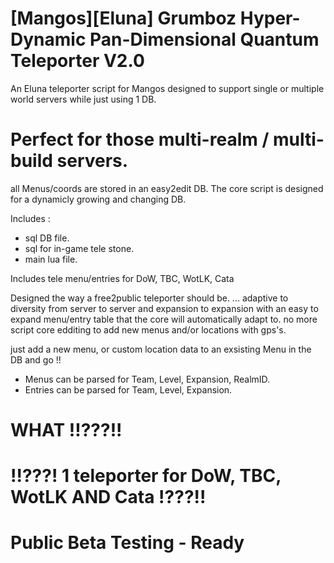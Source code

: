 # [Mangos][Eluna] Grumboz Hyper-Dynamic Pan-Dimensional Quantum Teleporter V2.0
An Eluna teleporter script for Mangos
designed to support single or multiple world servers while just using 1 DB.

# Perfect for those multi-realm / multi-build servers.

all Menus/coords are stored in an easy2edit DB.
The core script is designed for a dynamicly growing and changing 
DB.


Includes :
  * sql DB file.
  * sql for in-game tele stone.
  * main lua file.

Includes tele menu/entries for DoW, TBC, WotLK, Cata


Designed the way a free2public teleporter should be.  ... adaptive to diversity
from server to server and expansion to expansion with an easy to expand menu/entry table that the core will automatically adapt to.
no more script core edditing to add new menus and/or locations with gps's.


just add a new menu, or custom location data to an exsisting Menu in the DB and go !!

* Menus can be parsed for Team, Level, Expansion, RealmID.
* Entries can be parsed for Team, Level, Expansion.

# WHAT !!???!!

# !!???! 1 teleporter for DoW, TBC, WotLK AND Cata !???!!


# Public Beta Testing - Ready
